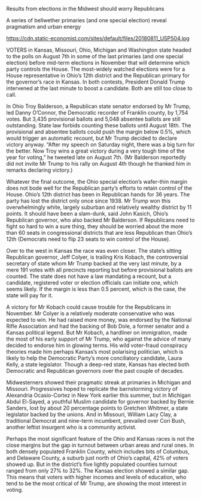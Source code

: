 Results from elections in the Midwest should worry Republicans 

A series of bellwether primaries (and one special election) reveal pragmatism and urban energy

https://cdn.static-economist.com/sites/default/files/20180811_USP504.jpg

VOTERS in Kansas, Missouri, Ohio, Michigan and Washington state headed to the polls on August 7th in some of the last primaries (and one special election) before mid-term elections in November that will determine which party controls the House. The most-widely watched elections were for a House representative in Ohio’s 12th district and the Republican primary for the governor’s race in Kansas. In both contests, President Donald Trump intervened at the last minute to boost a candidate. Both are still too close to call.

In Ohio Troy Balderson, a Republican state senator endorsed by Mr Trump, led Danny O’Connor, the Democratic recorder of Franklin county, by 1,754 votes. But 3,435 provisional ballots and 5,048 absentee ballots are still outstanding. State law forbids counting these ballots until August 18th. The provisional and absentee ballots could push the margin below 0.5%, which would trigger an automatic recount, but Mr Trump decided to declare victory anyway. “After my speech on Saturday night, there was a big turn for the better. Now Troy wins a great victory during a very tough time of the year for voting,” he tweeted late on August 7th. (Mr Balderson reportedly did not invite Mr Trump to his rally on August 4th though he thanked him in remarks declaring victory.)

Whatever the final outcome, the Ohio special election’s wafer-thin margin does not bode well for the Republican party’s efforts to retain control of the House. Ohio’s 12th district has been in Republican hands for 36 years. The party has lost the district only once since 1938. Mr Trump won this overwhelmingly white, largely suburban and relatively wealthy district by 11 points. It should have been a slam-dunk, said John Kasich, Ohio’s Republican governor, who also backed Mr Balderson. If Republicans need to fight so hard to win a sure thing, they should be worried about the more than 60 seats in congressional districts that are less Republican than Ohio’s 12th (Democrats need to flip 23 seats to win control of the House). 

Over to the west in Kansas the race was even closer. The state’s sitting Republican governor, Jeff Colyer, is trailing Kris Kobach, the controversial secretary of state whom Mr Trump backed at the very last minute, by a mere 191 votes with all precincts reporting but before provisional ballots are counted. The state does not have a law mandating a recount, but a candidate, registered voter or election officials can initiate one, which seems likely. If the margin is less than 0.5 percent, which is the case, the state will pay for it.

A victory for Mr Kobach could cause trouble for the Republicans in November. Mr Colyer is a relatively moderate conservative who was expected to win. He had raised more money, was endorsed by the National Rifle Association and had the backing of Bob Dole, a former senator and a Kansas political legend. But Mr Kobach, a hardliner on immigration, made the most of his early support of Mr Trump, who against the advice of many decided to endorse him in glowing terms. His wild voter-fraud conspiracy theories made him perhaps Kansas’s most polarising politician, which is likely to help the Democratic Party’s more conciliatory candidate, Laura Kelly, a state legislator. Though a deep-red state, Kansas has elected both Democratic and Republican governors over the past couple of decades.

Midwesterners showed their pragmatic streak at primaries in Michigan and Missouri. Progressives hoped to replicate the barnstorming victory of Alexandria Ocasio-Cortez in New York earlier this summer, but in Michigan Abdul El-Sayed, a youthful Muslim candidate for governor backed by Bernie Sanders, lost by about 20 percentage points to Gretchen Whitmer, a state legislator backed by the unions. And in Missouri, William Lacy Clay, a traditional Democrat and nine-term incumbent, prevailed over Cori Bush, another leftist insurgent who is a community activist.

Perhaps the most significant feature of the Ohio and Kansas races is not the close margins but the gap in turnout between urban areas and rural ones. In both densely populated Franklin County, which includes bits of Columbus, and Delaware County, a suburb just north of Ohio’s capital, 42% of voters showed up. But in the district’s five lightly populated counties turnout ranged from only 27% to 32%. The Kansas election showed a similar gap. This means that voters with higher incomes and levels of education, who tend to be the most critical of Mr Trump, are showing the most interest in voting.